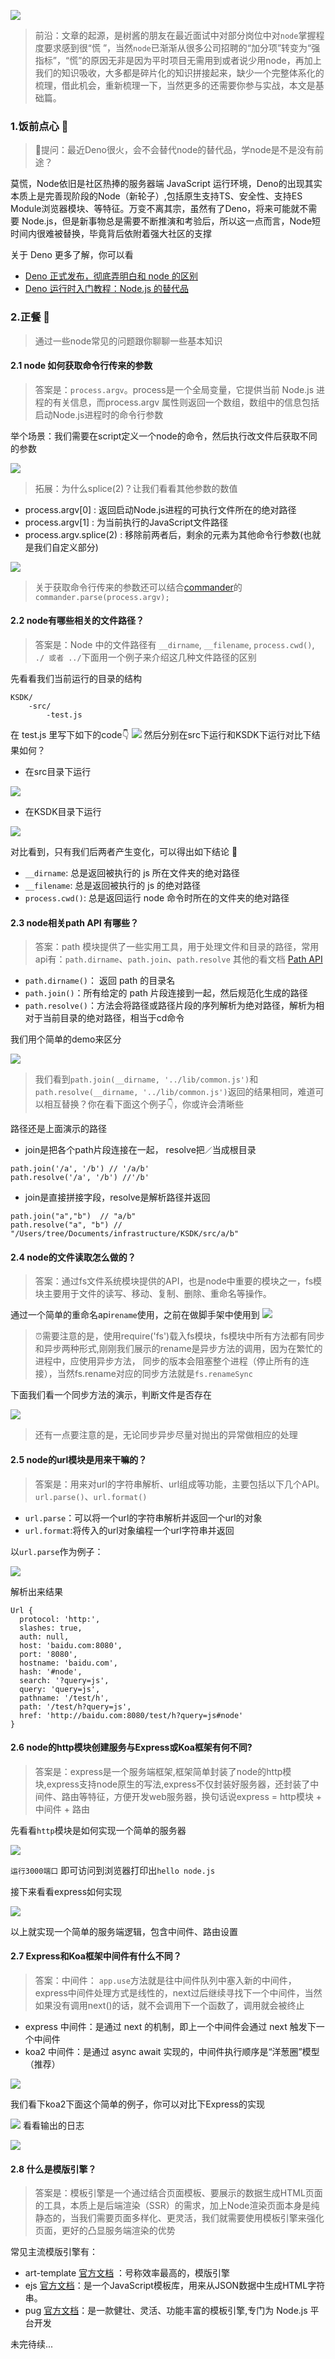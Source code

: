 ![](https://user-gold-cdn.xitu.io/2020/6/21/172d4ca6487bfe5a?w=900&h=383&f=png&s=124039)
> 前沿：文章的起源，是树酱的朋友在最近面试中对部分岗位中对`node`掌握程度要求感到很“慌
> ”，当然`node`已渐渐从很多公司招聘的“加分项”转变为“强指标”，“慌”的原因无非是因为平时项目无需用到或者说少用node，再加上我们的知识吸收，大多都是碎片化的知识拼接起来，缺少一个完整体系化的梳理，借此机会，重新梳理一下，当然更多的还需要你参与实战，本文是基础篇。

### 1.饭前点心 🥧
> 👨提问：最近Deno很火，会不会替代node的替代品，学node是不是没有前途？

莫慌，Node依旧是社区热捧的服务器端 JavaScript 运行环境，Deno的出现其实本质上是完善现阶段的Node（新轮子）,包括原生支持TS、安全性、支持ES Module浏览器模块、等特征。万变不离其宗，虽然有了Deno，将来可能就不需要 Node.js，但是新事物总是需要不断推演和考验后，所以这一点而言，Node短时间内很难被替换，毕竟背后依附着强大社区的支撑

关于 Deno 更多了解，你可以看

- [Deno 正式发布，彻底弄明白和 node 的区别](https://juejin.im/post/5ebcad19f265da7bb07656c7#heading-10)
- [Deno 运行时入门教程：Node.js 的替代品](http://www.ruanyifeng.com/blog/2020/01/deno-intro.html)


### 2.正餐 🍔

> 通过一些node常见的问题跟你聊聊一些基本知识

#### 2.1 node 如何获取命令行传来的参数

> 答案是：`process.argv`。process是一个全局变量，它提供当前 Node.js 进程的有关信息，而process.argv 属性则返回一个数组，数组中的信息包括启动Node.js进程时的命令行参数

举个场景：我们需要在script定义一个node的命令，然后执行改文件后获取不同的参数

![](https://user-gold-cdn.xitu.io/2020/6/21/172d4fd57874aaf3?w=2116&h=1248&f=png&s=298396)

> 拓展：为什么splice(2)？让我们看看其他参数的数值

- process.argv[0] : 返回启动Node.js进程的可执行文件所在的绝对路径
- process.argv[1] : 为当前执行的JavaScript文件路径
- process.argv.splice(2) : 移除前两者后，剩余的元素为其他命令行参数(也就是我们自定义部分)

![](https://user-gold-cdn.xitu.io/2020/6/21/172d5055d1b062ed?w=1092&h=162&f=png&s=27822)

> 关于获取命令行传来的参数还可以结合[commander](https://github.com/tj/commander.js)的 `commander.parse(process.argv);`

#### 2.2 node有哪些相关的文件路径？
> 答案是：Node 中的文件路径有 ```__dirname```, ```__filename```, ```process.cwd()```, ```./ 或者 ../```下面用一个例子来介绍这几种文件路径的区别

先看看我们当前运行的目录的结构
```
KSDK/
    -src/ 
        -test.js
```
在 test.js 里写下如下的code👇
![](https://user-gold-cdn.xitu.io/2020/6/21/172d53aaefb9f7b0?w=2892&h=1176&f=png&s=350946)
然后分别在src下运行和KSDK下运行对比下结果如何？

- 在src目录下运行

![](https://user-gold-cdn.xitu.io/2020/6/21/172d53c928d6f532?w=1136&h=266&f=png&s=42979)
- 在KSDK目录下运行


![](https://user-gold-cdn.xitu.io/2020/6/21/172d53d591c3bfa3?w=1386&h=272&f=png&s=46267)

对比看到，只有我们后两者产生变化，可以得出如下结论 🚀

- ```__dirname```: 总是返回被执行的 js 所在文件夹的绝对路径
- ```__filename```: 总是返回被执行的 js 的绝对路径
- ```process.cwd()```: 总是返回运行 node 命令时所在的文件夹的绝对路径

#### 2.3 node相关path API 有哪些？
> 答案：path 模块提供了一些实用工具，用于处理文件和目录的路径，常用api有：`path.dirname`、`path.join`、`path.resolve` 其他的看文档 [Path API](http://nodejs.cn/api/path.html)

- ```path.dirname()```： 返回 path 的目录名
- ```path.join()```：所有给定的 path 片段连接到一起，然后规范化生成的路径
- ```path.resolve()```：方法会将路径或路径片段的序列解析为绝对路径，解析为相对于当前目录的绝对路径，相当于cd命令

我们用个简单的demo来区分 

![](https://user-gold-cdn.xitu.io/2020/6/21/172d54d34923f276?w=3060&h=1824&f=png&s=600039)

> 我们看到```path.join(__dirname, '../lib/common.js')```和 ```path.resolve(__dirname, '../lib/common.js')```返回的结果相同，难道可以相互替换？你在看下面这个例子👇，你或许会清晰些

路径还是上面演示的路径

- join是把各个path片段连接在一起， resolve把```／```当成根目录

```
path.join('/a', '/b') // '/a/b'
path.resolve('/a', '/b') //'/b'
```

- join是直接拼接字段，resolve是解析路径并返回

```
path.join("a","b")  // "a/b"
path.resolve("a", "b") // "/Users/tree/Documents/infrastructure/KSDK/src/a/b"
```

#### 2.4 node的文件读取怎么做的？
> 答案：通过fs文件系统模块提供的API，也是node中重要的模块之一，fs模块主要用于文件的读写、移动、复制、删除、重命名等操作。

通过一个简单的重命名api```rename```使用，之前在做脚手架中使用到
![](https://user-gold-cdn.xitu.io/2020/6/21/172d573eb51e7ebc?w=4084&h=1320&f=png&s=513453)

> ⏰需要注意的是，使用require('fs')载入fs模块，fs模块中所有方法都有同步和异步两种形式,刚刚我们展示的rename是异步方法的调用，因为在繁忙的进程中，应使用异步方法， 同步的版本会阻塞整个进程（停止所有的连接），当然fs.rename对应的同步方法就是```fs.renameSync```

下面我们看一个同步方法的演示，判断文件是否存在

![](https://user-gold-cdn.xitu.io/2020/6/21/172d57f461ff8901?w=3804&h=1392&f=png&s=391249)

> 还有一点要注意的是，无论同步异步尽量对抛出的异常做相应的处理

#### 2.5 node的url模块是用来干嘛的？

> 答案是：用来对url的字符串解析、url组成等功能，主要包括以下几个API。```url.parse()```、```url.format()```

- ```url.parse```：可以将一个url的字符串解析并返回一个url的对象
- ```url.format```:将传入的url对象编程一个url字符串并返回

以```url.parse```作为例子：

![](https://user-gold-cdn.xitu.io/2020/6/21/172d5da27c46a7d3?w=2020&h=1176&f=png&s=260827)

解析出来结果

```
Url {
  protocol: 'http:',
  slashes: true,
  auth: null,
  host: 'baidu.com:8080',
  port: '8080',
  hostname: 'baidu.com',
  hash: '#node',
  search: '?query=js',
  query: 'query=js',
  pathname: '/test/h',
  path: '/test/h?query=js',
  href: 'http://baidu.com:8080/test/h?query=js#node'
}
```

#### 2.6 node的http模块创建服务与Express或Koa框架有何不同?
>  答案是：express是一个服务端框架,框架简单封装了node的http模块,express支持node原生的写法,express不仅封装好服务器，还封装了中间件、路由等特征，方便开发web服务器，换句话说express = http模块 + 中间件 + 路由

先看看```http```模块是如何实现一个简单的服务器

![](https://user-gold-cdn.xitu.io/2020/6/21/172d595f0e3123f5?w=2924&h=1392&f=png&s=396279)

```运行3000端口``` 即可访问到浏览器打印出```hello node.js```

接下来看看express如何实现


![](https://user-gold-cdn.xitu.io/2020/6/21/172d5bd5a1df942b?w=2020&h=2616&f=png&s=649251)


以上就实现一个简单的服务端逻辑，包含中间件、路由设置

#### 2.7 Express和Koa框架中间件有什么不同？

> 答案：中间件： ```app.use```方法就是往中间件队列中塞入新的中间件，express中间件处理方式是线性的，next过后继续寻找下一个中间件，当然如果没有调用next()的话，就不会调用下一个函数了，调用就会被终止

- express 中间件：是通过 next 的机制，即上一个中间件会通过 next 触发下一个中间件
- koa2 中间件：是通过 async await 实现的，中间件执行顺序是“洋葱圈”模型（推荐）


![](https://user-gold-cdn.xitu.io/2020/6/21/172d5ba955e7ae5f?w=478&h=435&f=png&s=46930)

我们看下koa2下面这个简单的例子，你可以对比下Express的实现

![](https://user-gold-cdn.xitu.io/2020/6/21/172d5cb771fd9d6f?w=2020&h=2184&f=png&s=492107)
看看输出的日志

![](https://user-gold-cdn.xitu.io/2020/6/21/172d5be181acd5d9?w=1696&h=252&f=png&s=33148)

#### 2.8 什么是模版引擎？
> 答案是：模板引擎是一个通过结合页面模板、要展示的数据生成HTML页面的工具，本质上是后端渲染（SSR）的需求，加上Node渲染页面本身是纯静态的，当我们需要页面多样化、更灵活，我们就需要使用模板引擎来强化页面，更好的凸显服务端渲染的优势

常见主流模版引擎有：

- art-template [官方文档](http://aui.github.io/art-template/) ：号称效率最高的，模版引擎
- ejs  [官方文档](http://ejs.co/)：是一个JavaScript模板库，用来从JSON数据中生成HTML字符串。
- pug [官方文档](https://pugjs.org/api/getting-started.html)：是一款健壮、灵活、功能丰富的模板引擎,专门为 Node.js 平台开发


未完待续...
